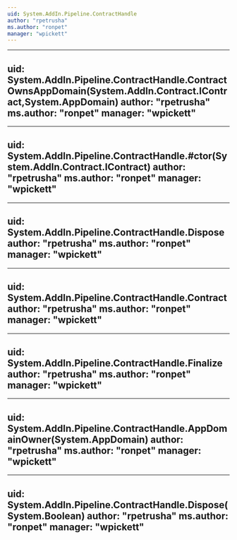```yaml
---
uid: System.AddIn.Pipeline.ContractHandle
author: "rpetrusha"
ms.author: "ronpet"
manager: "wpickett"
---
```


---
uid: System.AddIn.Pipeline.ContractHandle.ContractOwnsAppDomain(System.AddIn.Contract.IContract,System.AppDomain)
author: "rpetrusha"
ms.author: "ronpet"
manager: "wpickett"
---

---
uid: System.AddIn.Pipeline.ContractHandle.#ctor(System.AddIn.Contract.IContract)
author: "rpetrusha"
ms.author: "ronpet"
manager: "wpickett"
---

---
uid: System.AddIn.Pipeline.ContractHandle.Dispose
author: "rpetrusha"
ms.author: "ronpet"
manager: "wpickett"
---

---
uid: System.AddIn.Pipeline.ContractHandle.Contract
author: "rpetrusha"
ms.author: "ronpet"
manager: "wpickett"
---

---
uid: System.AddIn.Pipeline.ContractHandle.Finalize
author: "rpetrusha"
ms.author: "ronpet"
manager: "wpickett"
---

---
uid: System.AddIn.Pipeline.ContractHandle.AppDomainOwner(System.AppDomain)
author: "rpetrusha"
ms.author: "ronpet"
manager: "wpickett"
---

---
uid: System.AddIn.Pipeline.ContractHandle.Dispose(System.Boolean)
author: "rpetrusha"
ms.author: "ronpet"
manager: "wpickett"
---
